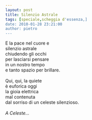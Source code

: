 ```yaml
---
layout: post
title: Silenzio Astrale
tags: [speciale,scheggia d'essenza,]
date: 2010-01-28 23:21:00
author: pietro
---
```

E la pace nel cuore e<br/>silenzio astrale<br/>chiudendo gli occhi<br/>per lasciarsi pensare<br/>in un nostro tempo<br/>e tanto spazio per brillare.<br/><br/>Qui, qui, la quiete<br/>è euforica oggi<br/>la gioia elettrica<br/>mal contenuta<br/>dal sorriso di un celeste silenzioso.<br/><br/><span style="font-style: italic">A Celeste... </span>
